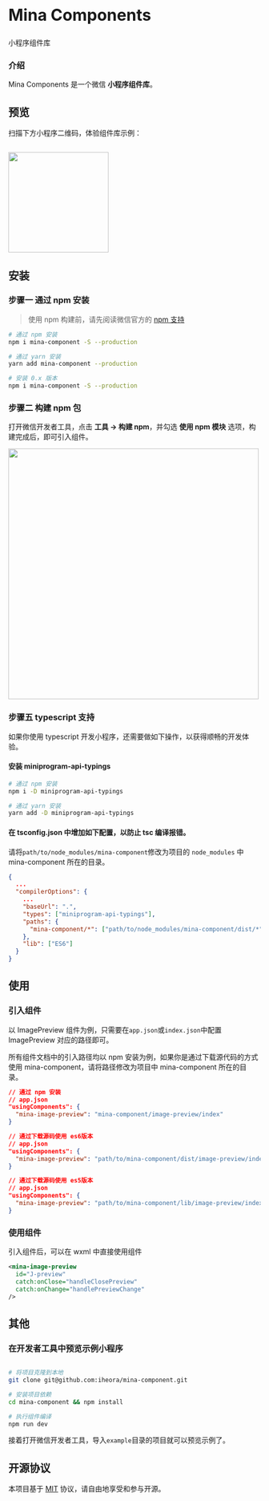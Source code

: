 <div class="van-doc-card">
  <div class="van-doc-intro">
    <h2 style="margin: 0; font-size: 32px; line-height: 60px;">Mina Components</h2>
    <p>小程序组件库</p>
  </div>
</div>

### 介绍

Mina Components 是一个微信 **小程序组件库**。

## 预览

扫描下方小程序二维码，体验组件库示例：

<img src="https://data.yueluo.club/mina/mina_icon.jpg" style="width: 200px; height: 200px; margin-top: 15px; box-shadow: none" >

## 安装

### 步骤一 通过 npm 安装

> 使用 npm 构建前，请先阅读微信官方的 [npm 支持](https://developers.weixin.qq.com/miniprogram/dev/devtools/npm.html)

```bash
# 通过 npm 安装
npm i mina-component -S --production

# 通过 yarn 安装
yarn add mina-component --production

# 安装 0.x 版本
npm i mina-component -S --production
```

### 步骤二 构建 npm 包

打开微信开发者工具，点击 **工具 -> 构建 npm**，并勾选 **使用 npm 模块** 选项，构建完成后，即可引入组件。

<img style="width: 500px;" src="https://img.yzcdn.cn/public_files/2019/08/15/fa0549210055976cb63798503611ce3d.png" />

### 步骤五 typescript 支持

如果你使用 typescript 开发小程序，还需要做如下操作，以获得顺畅的开发体验。

#### 安装 miniprogram-api-typings

```bash
# 通过 npm 安装
npm i -D miniprogram-api-typings

# 通过 yarn 安装
yarn add -D miniprogram-api-typings
```

#### 在 tsconfig.json 中增加如下配置，以防止 tsc 编译报错。

请将`path/to/node_modules/mina-component`修改为项目的 `node_modules` 中 mina-component 所在的目录。

```json
{
  ...
  "compilerOptions": {
    ...
    "baseUrl": ".",
    "types": ["miniprogram-api-typings"],
    "paths": {
      "mina-component/*": ["path/to/node_modules/mina-component/dist/*"]
    },
    "lib": ["ES6"]
  }
}
```

## 使用

### 引入组件

以 ImagePreview 组件为例，只需要在`app.json`或`index.json`中配置 ImagePreview 对应的路径即可。

所有组件文档中的引入路径均以 npm 安装为例，如果你是通过下载源代码的方式使用 mina-component，请将路径修改为项目中 mina-component 所在的目录。

```json
// 通过 npm 安装
// app.json
"usingComponents": {
  "mina-image-preview": "mina-component/image-preview/index"
}
```

```json
// 通过下载源码使用 es6版本
// app.json
"usingComponents": {
  "mina-image-preview": "path/to/mina-component/dist/image-preview/index"
}
```

```json
// 通过下载源码使用 es5版本
// app.json
"usingComponents": {
  "mina-image-preview": "path/to/mina-component/lib/image-preview/index"
}
```

### 使用组件

引入组件后，可以在 wxml 中直接使用组件

```xml
<mina-image-preview
  id="J-preview"
  catch:onClose="handleClosePreview"
  catch:onChange="handlePreviewChange"
/>
```

## 其他

### 在开发者工具中预览示例小程序

```bash

# 将项目克隆到本地
git clone git@github.com:iheora/mina-component.git

# 安装项目依赖
cd mina-component && npm install

# 执行组件编译
npm run dev

```

接着打开微信开发者工具，导入`example`目录的项目就可以预览示例了。

## 开源协议

本项目基于 [MIT](https://zh.wikipedia.org/wiki/MIT%E8%A8%B1%E5%8F%AF%E8%AD%89) 协议，请自由地享受和参与开源。
